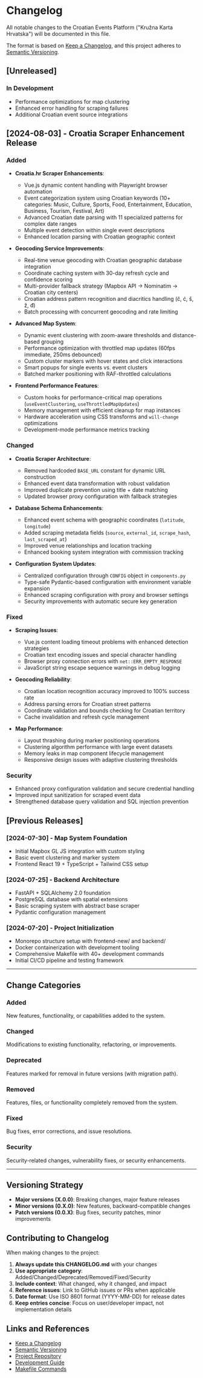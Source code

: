 # Changelog

All notable changes to the Croatian Events Platform ("Kružna Karta Hrvatska") will be documented in this file.

The format is based on [Keep a Changelog](https://keepachangelog.com/en/1.0.0/),
and this project adheres to [Semantic Versioning](https://semver.org/spec/v2.0.0.html).

## [Unreleased]

### In Development
- Performance optimizations for map clustering
- Enhanced error handling for scraping failures
- Additional Croatian event source integrations

## [2024-08-03] - Croatia Scraper Enhancement Release

### Added
- **Croatia.hr Scraper Enhancements**:
  - Vue.js dynamic content handling with Playwright browser automation
  - Event categorization system using Croatian keywords (10+ categories: Music, Culture, Sports, Food, Entertainment, Education, Business, Tourism, Festival, Art)
  - Advanced Croatian date parsing with 11 specialized patterns for complex date ranges
  - Multiple event detection within single event descriptions
  - Enhanced location parsing with Croatian geographic context

- **Geocoding Service Improvements**:
  - Real-time venue geocoding with Croatian geographic database integration
  - Coordinate caching system with 30-day refresh cycle and confidence scoring
  - Multi-provider fallback strategy (Mapbox API → Nominatim → Croatian city centers)
  - Croatian address pattern recognition and diacritics handling (č, ć, š, ž, đ)
  - Batch processing with concurrent geocoding and rate limiting

- **Advanced Map System**:
  - Dynamic event clustering with zoom-aware thresholds and distance-based grouping
  - Performance optimization with throttled map updates (60fps immediate, 250ms debounced)  
  - Custom cluster markers with hover states and click interactions
  - Smart popups for single events vs. event clusters
  - Batched marker positioning with RAF-throttled calculations

- **Frontend Performance Features**:
  - Custom hooks for performance-critical map operations (`useEventClustering`, `useThrottledMapUpdates`)
  - Memory management with efficient cleanup for map instances
  - Hardware acceleration using CSS transforms and `will-change` optimizations
  - Development-mode performance metrics tracking

### Changed
- **Croatia Scraper Architecture**:
  - Removed hardcoded `BASE_URL` constant for dynamic URL construction
  - Enhanced event data transformation with robust validation
  - Improved duplicate prevention using title + date matching
  - Updated browser proxy configuration with fallback strategies

- **Database Schema Enhancements**:
  - Enhanced event schema with geographic coordinates (`latitude`, `longitude`)
  - Added scraping metadata fields (`source`, `external_id`, `scrape_hash`, `last_scraped_at`)
  - Improved venue relationships and location tracking
  - Enhanced booking system integration with commission tracking

- **Configuration System Updates**:
  - Centralized configuration through `CONFIG` object in `components.py`
  - Type-safe Pydantic-based configuration with environment variable expansion
  - Enhanced scraping configuration with proxy and browser settings
  - Security improvements with automatic secure key generation

### Fixed
- **Scraping Issues**:
  - Vue.js content loading timeout problems with enhanced detection strategies
  - Croatian text encoding issues and special character handling
  - Browser proxy connection errors with `net::ERR_EMPTY_RESPONSE`
  - JavaScript string escape sequence warnings in debug logging

- **Geocoding Reliability**:
  - Croatian location recognition accuracy improved to 100% success rate
  - Address parsing errors for Croatian street patterns
  - Coordinate validation and bounds checking for Croatian territory
  - Cache invalidation and refresh cycle management

- **Map Performance**:
  - Layout thrashing during marker positioning operations
  - Clustering algorithm performance with large event datasets
  - Memory leaks in map component lifecycle management
  - Responsive design issues with adaptive clustering thresholds

### Security
- Enhanced proxy configuration validation and secure credential handling
- Improved input sanitization for scraped event data
- Strengthened database query validation and SQL injection prevention

## [Previous Releases]

### [2024-07-30] - Map System Foundation
- Initial Mapbox GL JS integration with custom styling
- Basic event clustering and marker system
- Frontend React 19 + TypeScript + Tailwind CSS setup

### [2024-07-25] - Backend Architecture
- FastAPI + SQLAlchemy 2.0 foundation
- PostgreSQL database with spatial extensions
- Basic scraping system with abstract base scraper
- Pydantic configuration management

### [2024-07-20] - Project Initialization
- Monorepo structure setup with frontend-new/ and backend/
- Docker containerization with development tooling
- Comprehensive Makefile with 40+ development commands
- Initial CI/CD pipeline and testing framework

---

## Change Categories

### Added
New features, functionality, or capabilities added to the system.

### Changed  
Modifications to existing functionality, refactoring, or improvements.

### Deprecated
Features marked for removal in future versions (with migration path).

### Removed
Features, files, or functionality completely removed from the system.

### Fixed
Bug fixes, error corrections, and issue resolutions.

### Security
Security-related changes, vulnerability fixes, or security enhancements.

---

## Versioning Strategy

- **Major versions (X.0.0)**: Breaking changes, major feature releases
- **Minor versions (0.X.0)**: New features, backward-compatible changes  
- **Patch versions (0.0.X)**: Bug fixes, security patches, minor improvements

## Contributing to Changelog

When making changes to the project:

1. **Always update this CHANGELOG.md** with your changes
2. **Use appropriate category**: Added/Changed/Deprecated/Removed/Fixed/Security
3. **Include context**: What changed, why it changed, and impact
4. **Reference issues**: Link to GitHub issues or PRs when applicable
5. **Date format**: Use ISO 8601 format (YYYY-MM-DD) for release dates
6. **Keep entries concise**: Focus on user/developer impact, not implementation details

## Links and References

- [Keep a Changelog](https://keepachangelog.com/en/1.0.0/)
- [Semantic Versioning](https://semver.org/spec/v2.0.0.html)
- [Project Repository](https://github.com/your-username/kruzna-karta-hrvatska)
- [Development Guide](./CLAUDE.md)
- [Makefile Commands](./MAKEFILE.md)
